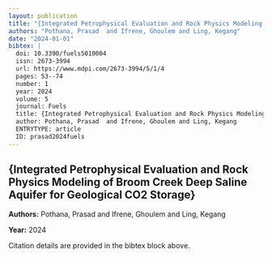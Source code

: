 ```yaml
---
layout: publication
title: "{Integrated Petrophysical Evaluation and Rock Physics Modeling of Broom Creek Deep Saline Aquifer for Geological CO2 Storage}"
authors: "Pothana, Prasad  and Ifrene, Ghoulem and Ling, Kegang"
date: "2024-01-01"
bibtex: |
  doi: 10.3390/fuels5010004
  issn: 2673-3994
  url: https://www.mdpi.com/2673-3994/5/1/4
  pages: 53--74
  number: 1
  year: 2024
  volume: 5
  journal: Fuels
  title: {Integrated Petrophysical Evaluation and Rock Physics Modeling of Broom Creek Deep Saline Aquifer for Geological CO2 Storage}
  author: Pothana, Prasad  and Ifrene, Ghoulem and Ling, Kegang
  ENTRYTYPE: article
  ID: prasad2024fuels
---
```


## {Integrated Petrophysical Evaluation and Rock Physics Modeling of Broom Creek Deep Saline Aquifer for Geological CO2 Storage}

**Authors:** Pothana, Prasad  and Ifrene, Ghoulem and Ling, Kegang

**Year:** 2024

Citation details are provided in the bibtex block above.
